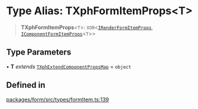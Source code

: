 # Type Alias: TXphFormItemProps\<T\>

> **TXphFormItemProps**\<`T`\>: `XOR`\<[`IRenderFormItemProps`](../interfaces/IRenderFormItemProps.md), [`IComponentFormItemProps`](../interfaces/IComponentFormItemProps.md)\<`T`\>\>

## Type Parameters

• **T** *extends* [`TXphExtendComponentPropsMap`](TXphExtendComponentPropsMap.md) = `object`

## Defined in

[packages/form/src/types/formItem.ts:139](https://github.com/XiaoPiHong/xph-crud/blob/300d288b2cb7d1d481589252292dd1816109678d/packages/form/src/types/formItem.ts#L139)
